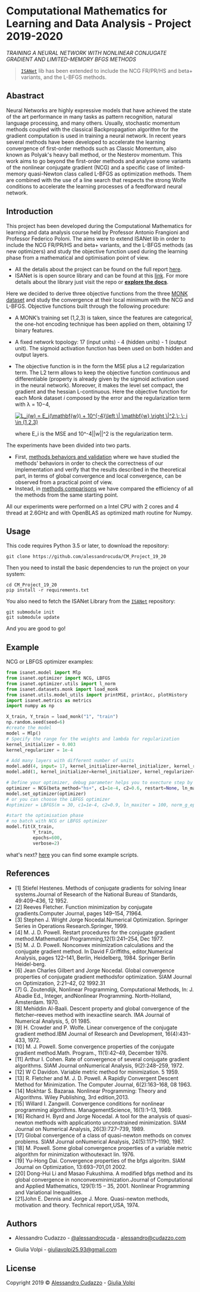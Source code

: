 # Computational Mathematics for Learning and Data Analysis  - Project 2019-2020

*TRAINING  A NEURAL NETWORK WITH NONLINEAR CONJUGATE GRADIENT AND LIMITED-MEMORY BFGS METHODS*

> [`ISANet`](https://github.com/alessandrocuda/ISANet) lib has been extended to include the NCG FR/PR/HS and beta+ variants, and the L-BFGS methods.


## Abastract
Neural Networks are highly expressive models that have achieved the state of the art performance in many tasks as pattern recognition, natural language processing, and many others. Usually, stochastic momentum methods coupled with the classical Backpropagation algorithm for the gradient computation is used in training a neural network.
In recent years several methods have been developed to accelerate the learning convergence of first-order methods such as Classic Momentum, also known as Polyak's heavy ball method, or the Nesterov momentum.
This work aims to go beyond the first-order methods and analyse some variants of the nonlinear conjugate gradient (NCG) and a specific case of limited-memory quasi-Newton class called L-BFGS as optimization methods. Them are combined with the use of a line search that respects the strong Wolfe conditions to accelerate the learning processes of a feedforward neural network. 

## Introduction
This project has been developed during the Computational Mathematics for learning and data analysis course held by Professor Antonio Frangioni and Professor Federico Poloni. The aims were to extend ISANet lib in order to include the NCG FR/PR/HS and beta+ variants, and the L-BFGS methods (as new optimizers) and study the objective function used during the learning phase from a mathematical and optimisation point of view.

- All the detalis about the project can be found on the full report [here](https://github.com/alessandrocuda/CM_Project_19_20/blob/master/report/CM_19_20_Cudazzo_Volpi.pdf).
- ISANet is is open source library and can be found at this [link](https://github.com/alessandrocuda/ISANet). For more details about the library just visit the repo or <a href="https://alessandrocudazzo.it/ISANet"><strong>explore the docs</strong></a>.

Here we decided to derive three objective functions from the three <a href=https://archive.ics.uci.edu/ml/datasets/MONK%27s+Problems> MONK dataset</a> and study the convergence at their local minimum with the NCG and L-BFGS. Objective functions built through the following procedure:
 - A MONK’s training set (1,2,3) is taken, since the features are categorical, the one-hot encoding technique has been applied on them, obtaining 17 binary features.
 - A fixed network topology: 17 (input units) - 4 (hidden units) - 1 (output unit). The sigmoid activation function has been used on both hidden and output layers.

 - The objective function is in the form the MSE plus a L2 regularization term. The L2 term allows to keep the objective function continuous and differentiable (property is already given by the sigmoid activation used in the neural network). Moreover, it makes the level set compact, the gradient and the hessian L-continuous. Here the objective function for each Monk dataset *i* composed by the error and the regularization term with λ = 10−4,

    <a href="https://www.codecogs.com/eqnedit.php?latex=L_i(w)&space;=&space;E_i(\mathbf{w})&space;&plus;&space;10^{-4}\left&space;\|&space;\mathbf{w}&space;\right&space;\|^2,\;&space;\;&space;i&space;\in&space;(1,2,3)" target="_blank"><img src="https://latex.codecogs.com/gif.latex?L_i(w)&space;=&space;E_i(\mathbf{w})&space;&plus;&space;10^{-4}\left&space;\|&space;\mathbf{w}&space;\right&space;\|^2,\;&space;\;&space;i&space;\in&space;(1,2,3)" title="L_i(w) = E_i(\mathbf{w}) + 10^{-4}\left \| \mathbf{w} \right \|^2,\; \; i \in (1,2,3)" /></a>

    where E_i is the MSE and 10^-4||w||^2 is the regularization term.

The experiments have been divided into two parts. 
 - First, <a href=https://github.com/alessandrocuda/CM_Project_19_20/tree/master/experiments/methods_behaviors>methods behaviors and validation</a> where we have studied the methods' behaviors in order to check the correctness of our implementation and verify that the results described in the theoretical part, in terms of global convergence and local convergence, can be observed from a practical point of view.
 - Instead, in <a href=https://github.com/alessandrocuda/CM_Project_19_20/tree/master/experiments/methods_comparisons>methods comparisons</a> we have compared the efficiency of all the methods from the same starting point.

All our experiments were performed on a Intel CPU with 2 cores and 4 thread at 2.6GHz and with OpenBLAS as optimized math routine for Numpy.
## Usage
This code requires Python 3.5 or later, to download the repository:

`git clone https://github.com/alessandrocuda/CM_Project_19_20`

Then you need to install the basic dependencies to run the project on your system:

```
cd CM_Project_19_20
pip install -r requirements.txt
```

You also need to fetch the ISANet Library from the [`ISANet`](https://github.com/alessandrocuda/ISANet) repository:

```
git submodule init
git submodule update
```

And you are good to go!

## Example
NCG or LBFGS optimizer examples:

```python
from isanet.model import Mlp
from isanet.optimizer import NCG, LBFGS
from isanet.optimizer.utils import l_norm
from isanet.datasets.monk import load_monk
from isanet.utils.model_utils import printMSE, printAcc, plotHistory
import isanet.metrics as metrics
import numpy as np

X_train, Y_train = load_monk("1", "train")
np.random.seed(seed=6)
#create the model
model = Mlp()
# Specify the range for the weights and lambda for regularization
kernel_initializer = 0.003 
kernel_regularizer = 1e-4

# Add many layers with different number of units
model.add(4, input= 17, kernel_initializer=kernel_initializer, kernel_regularizer=kernel_regularizer)
model.add(1, kernel_initializer=kernel_initializer, kernel_regularizer=kernel_regularizer)

# Define your optimizer, debug parameter helps you to execture step by step by pressing a key on the keyboard.
optimizer = NCG(beta_method="hs+", c1=1e-4, c2=0.6, restart=None, ln_maxiter = 100, norm_g_eps = 3e-5, l_eps = 1e-6, debug = True)
model.set_optimizer(optimizer)
# or you can choose the LBFGS optimizer
#optimizer = LBFGS(m = 30, c1=1e-4, c2=0.9, ln_maxiter = 100, norm_g_eps = 1e-9, l_eps = 1e-9, debug = True)

#start the optimisation phase
# no batch with NCG or LBFGS optimizer
model.fit(X_train,
          Y_train, 
          epochs=600,  
          verbose=2) 
```
what's next? [here](https://github.com/alessandrocuda/CM_Project_19_20/blob/master/examples/README.md) you can find some example scripts.

## References
 - [1] Stiefel Hestenes. Methods of conjugate gradients for solving linear systems.Journal of Research of the National Bureau of Standards, 49:409–436, 12 1952.
 - [2] Reeves Fletcher. Function minimization by conjugate gradients.Computer Journal, pages 149–154, 71964.
 - [3] Stephen J. Wright Jorge Nocedal.Numerical Optimization. Springer Series in Operations Research.Springer, 1999.
 - [4] M. J. D. Powell. Restart procedures for the conjugate gradient method.Mathematical Programming,12(1):241–254, Dec 1977.
 - [5] M. J. D. Powell. Nonconvex minimization calculations and the conjugate gradient method. In David F.Griffiths, editor,Numerical Analysis, pages 122–141, Berlin, Heidelberg, 1984. Springer Berlin Heidel-berg.
 - [6] Jean Charles Gilbert and Jorge Nocedal. Global convergence properties of conjugate gradient methodsfor optimization. SIAM Journal on Optimization, 2:21–42, 02 1992.31
 - [7] G. Zoutendijk,  Nonlinear Programming,  Computational Methods,  In:  J. Abadie Ed.,  Integer,  andNonlinear Programming. North-Holland, Amsterdam. 1970.
 - [8] Mehiddin Al-Baali. Descent property and global convergence of the fletcher–reeves method with inexactline search. IMA Journal of Numerical Analysis, 5, 01 1985.
 - [9] H. Crowder and P. Wolfe.  Linear convergence of the conjugate gradient method.IBM Journal of Research and Development, 16(4):431–433, 1972.
 - [10] M. J. Powell.   Some convergence properties of the conjugate gradient method.Math. Program., 11(1):42–49, December 1976. 
 - [11] Arthur I. Cohen.  Rate of convergence of several conjugate gradient algorithms. SIAM Journal onNumerical Analysis, 9(2):248–259, 1972.
 - [12] W C Davidon. Variable metric method for minimization. 5 1959.
 - [13] R. Fletcher and M. J. D. Powell.   A Rapidly Convergent Descent Method for Minimization. The Computer Journal, 6(2):163–168, 08 1963. 
 - [14] Mokhtar S. Bazaraa. Nonlinear Programming: Theory and Algorithms. Wiley Publishing, 3rd edition,2013.
 - [15] Willard I. Zangwill.  Convergence conditions for nonlinear programming algorithms. ManagementScience, 16(1):1–13, 1969. 
 - [16] Richard H. Byrd and Jorge Nocedal. A tool for the analysis of quasi-newton methods with applicationto unconstrained minimization. SIAM Journal on Numerical Analysis, 26(3):727–739, 1989. 
 - [17] Global convergence  of  a  class  of  quasi-newton  methods  on  convex  problems. SIAM  Journal  onNumerical Analysis, 24(5):1171–1190, 1987. 
 - [18] M. Powell. Some global convergence properties of a variable metric algorithm for minimization withoutexact lin. 1976. 
 - [19] Yu-Hong Dai. Convergence properties of the bfgs algoritm. SIAM Journal on Optimization, 13:693–701,01 2002. 
 - [20] Dong-Hui Li and Masao Fukushima. A modified bfgs method and its global convergence in nonconvexminimization.Journal of Computational and Applied Mathematics, 129(1):15 – 35, 2001. Nonlinear Programming and Variational Inequalities. 
 - [21]John E. Dennis and Jorge J. More.  Quasi-newton methods, motivation and theory.  Technical report,USA, 1974. 
 
 <!-- CONTACT -->
## Authors

 - Alessandro Cudazzo - [@alessandrocuda](https://twitter.com/alessandrocuda) - alessandro@cudazzo.com

 - Giulia Volpi - giuliavolpi25.93@gmail.com

<!-- LICENSE -->
## License
Copyright 2019 ©  <a href="https://alessandrocudazzo.it" target="_blank">Alessandro Cudazzo</a> - <a href="mailto:giuliavolpi25.93@gmail.com">Giulia Volpi</a>
